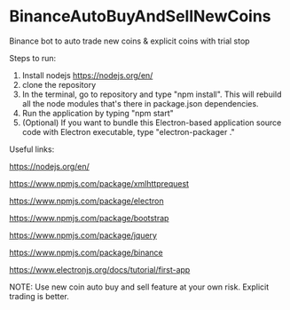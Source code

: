 # BinanceAutoBuyAndSellNewCoins
Binance bot to auto trade new coins &amp; explicit coins with trial stop


Steps to run:
1. Install nodejs https://nodejs.org/en/
2. clone the repository
3. In the terminal, go to repository and type "npm install". This will rebuild all the node modules that's there in package.json dependencies.
4. Run the application by typing "npm start"
5. (Optional) If you want to bundle this Electron-based application source code with Electron executable, type "electron-packager ."

Useful links:

https://nodejs.org/en/

https://www.npmjs.com/package/xmlhttprequest

https://www.npmjs.com/package/electron

https://www.npmjs.com/package/bootstrap

https://www.npmjs.com/package/jquery

https://www.npmjs.com/package/binance

https://www.electronjs.org/docs/tutorial/first-app

NOTE:
Use new coin auto buy and sell feature at your own risk. Explicit trading is better.
